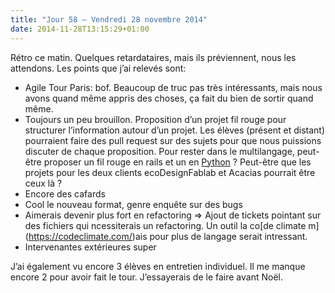 ```yaml
---
title: "Jour 58 — Vendredi 28 novembre 2014"
date: 2014-11-28T13:15:29+01:00
---
```


Rétro ce matin. Quelques retardataires, mais ils préviennent, nous les
attendons. Les points que j’ai relevés sont:

-   Agile Tour Paris: bof. Beaucoup de truc pas très intéressants, mais
    nous avons quand même appris des choses, ça fait du bien de sortir
    quand même.
-   Toujours un peu brouillon. Proposition d’un projet fil rouge pour
    structurer l’information autour d’un projet. Les élèves (présent
    et distant) pourraient faire des pull request sur des sujets pour
    que nous puissions discuter de chaque proposition. Pour rester dans
    le multilangage, peut-être proposer un fil rouge en rails et un en
    [Python](https://www.python.org) ? Peut-être que les projets pour
    les deux clients ecoDesignFablab et Acacias pourrait être ceux là ?
-   Encore des cafards
-   Cool le nouveau format, genre enquête sur des bugs
-   Aimerais devenir plus fort en refactoring =&gt; Ajout de tickets
    pointant sur des fichiers qui ncessiterais un refactoring. Un outil
    la co\[de climate m\](https://codeclimate.com/)ais pour plus de
    langage serait intressant.
-   Intervenantes extérieures super

J’ai également vu encore 3 élèves en entretien individuel. Il me manque
encore 2 pour avoir fait le tour. J’essayerais de le faire avant Noël.

